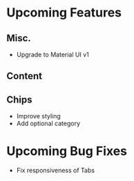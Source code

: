 # Upcoming Features


## Misc.

- Upgrade to Material UI v1

## Content

## Chips

- Improve styling
- Add optional category

# Upcoming Bug Fixes

- Fix responsiveness of Tabs
